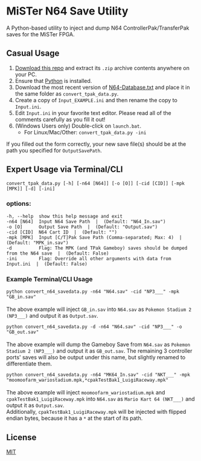 # MiSTer N64 Save Utility
 A Python-based utility to inject and dump N64 ControllerPak/TransferPak saves for the MiSTer FPGA.

## Casual Usage
1) [Download this repo](https://github.com/mysterypaint/MiSTer-N64-Save-Utility/archive/refs/heads/main.zip) and extract its ``.zip`` archive contents anywhere on your PC.
2) Ensure that [Python](https://www.python.org/downloads/) is installed.
3) Download the most recent version of [N64-Database.txt](https://raw.githubusercontent.com/MiSTer-devel/N64_ROM_Database/main/N64-database.txt) and place it in the same folder as ``convert_tpak_data.py``.
4) Create a copy of ``Input_EXAMPLE.ini`` and then rename the copy to ``Input.ini``.
5) Edit ``Input.ini`` in your favorite text editor. Please read all of the comments carefully as you fill it out!
6) (Windows Users only) Double-click on ``launch.bat``.
    - For Linux/Mac/Other: ``convert_tpak_data.py -ini``

If you filled out the form correctly, your new save file(s) should be at the path you specified for ``OutputSavePath``.

## Expert Usage via Terminal/CLI
```convert_tpak_data.py [-h] [-n64 [N64]] [-o [O]] [-cid [CID]] [-mpk [MPK]] [-d] [-ini]```

### options:<br>
    -h, --help  show this help message and exit
    -n64 [N64]  Input N64 Save Path  |  (Default: "N64_In.sav")
    -o [O]      Output Save Path  |  (Default: "Output.sav")
    -cid [CID]  N64 Cart ID  |  (Default: "")
    -mpk [MPK]  Input [C/T]Pak Save Path (Comma-separated; Max: 4)  |  (Default: "MPK_in.sav")
    -d          Flag: The MPK (and TPak Gameboy) saves should be dumped from the N64 save  |  (Default: False)
    -ini        Flag: Override all other arguments with data from Input.ini  |  (Default: False)

### Example Terminal/CLI Usage
``python convert_n64_savedata.py -n64 "N64.sav" -cid "NP3___" -mpk "GB_in.sav"``<br><br>
The above example will inject ``GB_in.sav`` into ``N64.sav`` as ``Pokemon Stadium 2 (NP3___)`` and output it as ``Output.sav``.

``python convert_n64_savedata.py -d -n64 "N64.sav" -cid "NP3___" -o "GB_out.sav"``<br><br>
The above example will dump the Gameboy Save from ``N64.sav`` as ``Pokemon Stadium 2 (NP3___)`` and output it as ``GB_out.sav``. The remaining 3 controller ports' saves will also be output under this name, but slightly renamed to differentiate them.

``python convert_n64_savedata.py -n64 "MK64_In.sav" -cid "NKT___" -mpk "moomoofarm_wariostadium.mpk,*cpakTestBak1_LuigiRaceway.mpk"``<br><br>
The above example will inject ``moomoofarm_wariostadium.mpk`` and ``cpakTestBak1_LuigiRaceway.mpk`` into ``N64.sav`` as ``Mario Kart 64 (NKT___)`` and output it as ``Output.sav``.<br>Additionally, ``cpakTestBak1_LuigiRaceway.mpk`` will be injected with flipped endian bytes, because it has a ``*`` at the start of its path.

## License
[MIT](https://choosealicense.com/licenses/mit/)